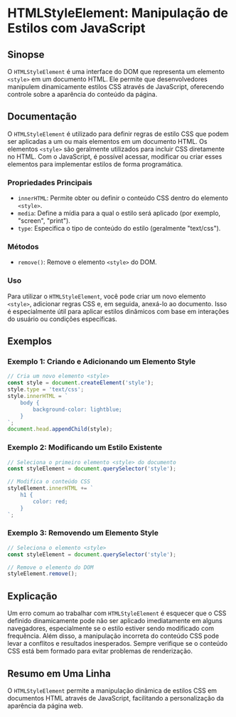 <!--
Meta Description: # HTMLStyleElement: Manipulação de Estilos com JavaScript ## Sinopse O `HTMLStyleElement` é uma interface do DOM que representa um elemento `<style>` ...
Meta Keywords: style, css, elemento, javascript, para
-->

# HTMLStyleElement: Manipulação de Estilos com JavaScript

## Sinopse
O `HTMLStyleElement` é uma interface do DOM que representa um elemento `<style>` em um documento HTML. Ele permite que desenvolvedores manipulem dinamicamente estilos CSS através de JavaScript, oferecendo controle sobre a aparência do conteúdo da página.

## Documentação
O `HTMLStyleElement` é utilizado para definir regras de estilo CSS que podem ser aplicadas a um ou mais elementos em um documento HTML. Os elementos `<style>` são geralmente utilizados para incluir CSS diretamente no HTML. Com o JavaScript, é possível acessar, modificar ou criar esses elementos para implementar estilos de forma programática.

### Propriedades Principais
- `innerHTML`: Permite obter ou definir o conteúdo CSS dentro do elemento `<style>`.
- `media`: Define a mídia para a qual o estilo será aplicado (por exemplo, "screen", "print").
- `type`: Especifica o tipo de conteúdo do estilo (geralmente "text/css").

### Métodos
- `remove()`: Remove o elemento `<style>` do DOM.

### Uso
Para utilizar o `HTMLStyleElement`, você pode criar um novo elemento `<style>`, adicionar regras CSS e, em seguida, anexá-lo ao documento. Isso é especialmente útil para aplicar estilos dinâmicos com base em interações do usuário ou condições específicas.

## Exemplos

### Exemplo 1: Criando e Adicionando um Elemento Style
```javascript
// Cria um novo elemento <style>
const style = document.createElement('style');
style.type = 'text/css';
style.innerHTML = `
    body {
        background-color: lightblue;
    }
`;
document.head.appendChild(style);
```

### Exemplo 2: Modificando um Estilo Existente
```javascript
// Seleciona o primeiro elemento <style> do documento
const styleElement = document.querySelector('style');

// Modifica o conteúdo CSS
styleElement.innerHTML += `
    h1 {
        color: red;
    }
`;
```

### Exemplo 3: Removendo um Elemento Style
```javascript
// Seleciona o elemento <style>
const styleElement = document.querySelector('style');

// Remove o elemento do DOM
styleElement.remove();
```

## Explicação
Um erro comum ao trabalhar com `HTMLStyleElement` é esquecer que o CSS definido dinamicamente pode não ser aplicado imediatamente em alguns navegadores, especialmente se o estilo estiver sendo modificado com frequência. Além disso, a manipulação incorreta do conteúdo CSS pode levar a conflitos e resultados inesperados. Sempre verifique se o conteúdo CSS está bem formado para evitar problemas de renderização.

## Resumo em Uma Linha
O `HTMLStyleElement` permite a manipulação dinâmica de estilos CSS em documentos HTML através de JavaScript, facilitando a personalização da aparência da página web.